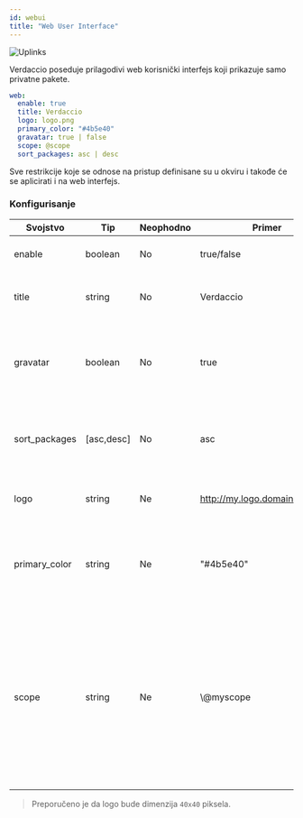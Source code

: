```yaml
---
id: webui
title: "Web User Interface"
---
```


![Uplinks](https://user-images.githubusercontent.com/558752/52916111-fa4ba980-32db-11e9-8a64-f4e06eb920b3.png)

Verdaccio poseduje prilagodivi web korisnički interfejs koji prikazuje samo privatne pakete.

```yaml
web:
  enable: true
  title: Verdaccio
  logo: logo.png
  primary_color: "#4b5e40"
  gravatar: true | false
  scope: @scope
  sort_packages: asc | desc
```

Sve restrikcije koje se odnose na pristup definisane su u okviru  i takođe će se aplicirati i na web interfejs.</p> 

### Konfigurisanje

| Svojstvo      | Tip        | Neophodno | Primer                         | Podrška    | Opis                                                                                                                                              |
| ------------- | ---------- | --------- | ------------------------------ | ---------- | ------------------------------------------------------------------------------------------------------------------------------------------------- |
| enable        | boolean    | No        | true/false                     | all        | dozvoljava prikaz web interfejsa                                                                                                                  |
| title         | string     | No        | Verdaccio                      | all        | opis naslova HTML zaglavlja                                                                                                                       |
| gravatar      | boolean    | No        | true                           | `>v4`   | Gravatar-i će biti generisani u pozadini, ako je ovo svojstvo omogućeno                                                                           |
| sort_packages | [asc,desc] | No        | asc                            | `>v4`   | Po pravilu, privatni paketi su sortirani po rastućem redosledu                                                                                    |
| logo          | string     | Ne        | http://my.logo.domain/logo.png | all        | URI gde se logo nalazi (logo za header)                                                                                                           |
| primary_color | string     | Ne        | "#4b5e40"                      | `>4`    | The primary color to use throughout the UI (header, etc)                                                                                          |
| scope         | string     | Ne        | \\@myscope                   | `>v3.x` | Ako koristite registri za specific module scope, precizirajte taj scope kako biste podesili webui instructions header (note: escape @ with \\@) |

> Preporučeno je da logo bude dimenzija `40x40` piksela.